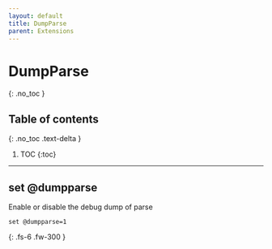 ```yaml
---
layout: default
title: DumpParse
parent: Extensions
---
```


# DumpParse
{: .no_toc }

## Table of contents
{: .no_toc .text-delta }

1. TOC
{:toc}

---

## set @dumpparse

Enable or disable the debug dump of parse

```batch
set @dumpparse=1
```

{: .fs-6 .fw-300 }
